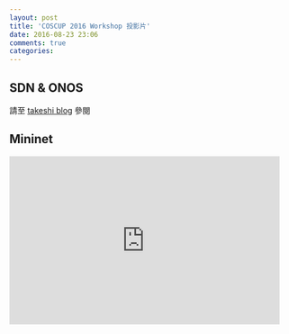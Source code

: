 ```yaml
---
layout: post
title: 'COSCUP 2016 Workshop 投影片'
date: 2016-08-23 23:06
comments: true
categories: 
---
```

SDN & ONOS
----------
請至 [takeshi blog](https://takeshi.tw/coscup-2016-workshop-%E6%8A%95%E5%BD%B1%E7%89%87/) 參閱


<!--more-->


Mininet
-------------------
<iframe src="https://docs.google.com/presentation/d/1YKd6xkoqNQ8Ep2ztw3OmqtLSpIfjBwHr5GRp3glx_t4/embed?start=false&loop=false&delayms=3000" frameborder="0" width="480" height="299" allowfullscreen="true" mozallowfullscreen="true" webkitallowfullscreen="true"></iframe>